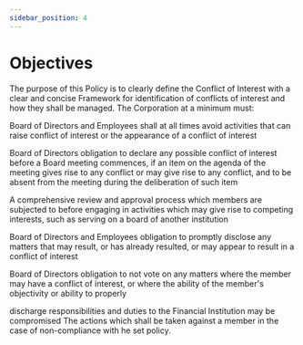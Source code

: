 ```yaml
---
sidebar_position: 4
---
```


# Objectives 

The purpose of this Policy is to clearly define the Conflict of Interest with a clear and concise
Framework for identification of conflicts of interest and how they shall be managed.
The Corporation at a minimum must:

Board of Directors and Employees shall at all times avoid activities that can raise conflict
of interest or the appearance of a conflict of interest

Board of Directors obligation to declare any possible conflict of interest before a Board
meeting commences, if an item on the agenda of the meeting gives rise to any conflict or may give rise to any conflict, 
and to be absent from the meeting during the deliberation of
such item

A comprehensive review and approval process which members are subjected to before
engaging in activities which may give rise to competing interests, such as serving on a
board of another institution

Board of Directors and Employees obligation to promptly disclose any matters that may
result, or has already resulted, or may appear to result in a conflict of interest

Board of Directors obligation to not vote on any matters where the member may have a
conflict of interest, or where the ability of the member's objectivity or ability to properly

discharge responsibilities and duties to the Financial Institution may be compromised
The actions which shall be taken against a member in the case of non-compliance with
he set policy.

